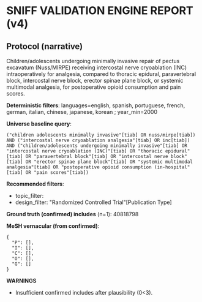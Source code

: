 # SNIFF VALIDATION ENGINE REPORT (v4)

## Protocol (narrative)
Children/adolescents undergoing minimally invasive repair of pectus excavatum (Nuss/MIRPE) receiving
intercostal nerve cryoablation (INC) intraoperatively for analgesia, compared to thoracic epidural,
paravertebral block, intercostal nerve block, erector spinae plane block, or systemic multimodal
analgesia, for postoperative opioid consumption and pain scores.

**Deterministic filters**: languages=english, spanish, portuguese, french, german, italian, chinese, japanese, korean ; year_min=2000

**Universe baseline query**:

```
("children adolescents minimally invasive"[tiab] OR nuss/mirpe[tiab]) AND ("intercostal nerve cryoablation analgesia"[tiab] OR inc[tiab]) AND ("children/adolescents undergoing minimally invasive"[tiab] OR "intercostal nerve cryoablation (INC)"[tiab] OR "thoracic epidural"[tiab] OR "paravertebral block"[tiab] OR "intercostal nerve block"[tiab] OR "erector spinae plane block"[tiab] OR "systemic multimodal analgesia"[tiab] OR "postoperative opioid consumption (in-hospital"[tiab] OR "pain scores"[tiab])
```

**Recommended filters**:

- topic_filter: <none>
- design_filter: "Randomized Controlled Trial"[Publication Type]

**Ground truth (confirmed) includes** (n=1): 40818798

**MeSH vernacular (from confirmed)**:

```
{
  "P": [],
  "I": [],
  "C": [],
  "O": [],
  "G": []
}
```

**WARNINGS**
- Insufficient confirmed includes after plausibility (0<3).
